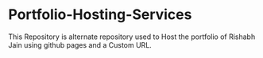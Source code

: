 # Portfolio-Hosting-Services
This Repository is alternate repository used to Host the portfolio of Rishabh Jain using github pages and a Custom URL.
